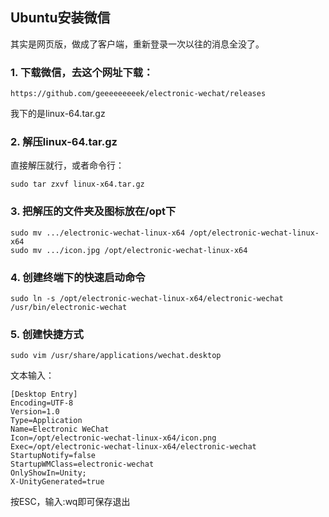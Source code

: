 ## Ubuntu安装微信
其实是网页版，做成了客户端，重新登录一次以往的消息全没了。
### 1. 下载微信，去这个网址下载：
    https://github.com/geeeeeeeeek/electronic-wechat/releases
我下的是linux-64.tar.gz
### 2. 解压linux-64.tar.gz
直接解压就行，或者命令行：<br>
    
    sudo tar zxvf linux-x64.tar.gz
### 3. 把解压的文件夹及图标放在/opt下
    sudo mv .../electronic-wechat-linux-x64 /opt/electronic-wechat-linux-x64
    sudo mv .../icon.jpg /opt/electronic-wechat-linux-x64
### 4. 创建终端下的快速启动命令
    sudo ln -s /opt/electronic-wechat-linux-x64/electronic-wechat /usr/bin/electronic-wechat
### 5. 创建快捷方式
    sudo vim /usr/share/applications/wechat.desktop
文本输入：<br>

    [Desktop Entry]
    Encoding=UTF-8
    Version=1.0
    Type=Application
    Name=Electronic WeChat
    Icon=/opt/electronic-wechat-linux-x64/icon.png
    Exec=/opt/electronic-wechat-linux-x64/electronic-wechat
    StartupNotify=false
    StartupWMClass=electronic-wechat
    OnlyShowIn=Unity;
    X-UnityGenerated=true
按ESC，输入:wq即可保存退出
